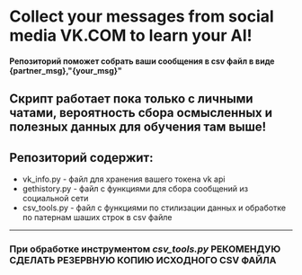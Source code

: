 # Collect your messages from social media VK.COM to learn your AI!
#### Репозиторий поможет собрать ваши сообщения в csv файл в виде {partner_msg},"{your_msg}"
Скрипт работает пока только с личными чатами, вероятность сбора осмысленных и полезных данных для обучения там выше!
---
## Репозиторий содержит:
- vk_info.py - файл для хранения вашего токена vk api
- gethistory.py - файл с функциями для сбора сообщений из социальной сети
- csv_tools.py - файл с функциями по стилизации данных и обработке по патернам шаших строк в csv файле

---
### При обработке инструментом *csv_tools.py* **РЕКОМЕНДУЮ СДЕЛАТЬ РЕЗЕРВНУЮ КОПИЮ ИСХОДНОГО CSV ФАЙЛА** 

